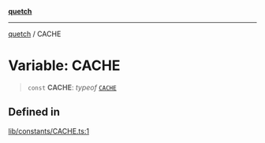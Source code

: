 [**quetch**](../README.md)

***

[quetch](../README.md) / CACHE

# Variable: CACHE

> `const` **CACHE**: *typeof* [`CACHE`](CACHE.md)

## Defined in

[lib/constants/CACHE.ts:1](https://github.com/nevoland/quetch/blob/5d54d23c7450a0f85309e15fdf3a25ea832b3452/lib/constants/CACHE.ts#L1)
